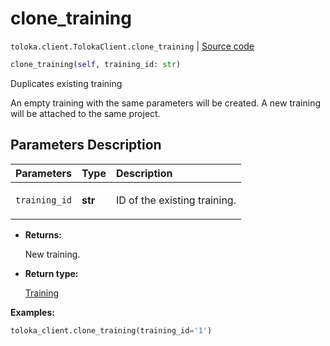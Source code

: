 # clone_training
`toloka.client.TolokaClient.clone_training` | [Source code](https://github.com/Toloka/toloka-kit/blob/v0.1.25/src/client/__init__.py#L44)

```python
clone_training(self, training_id: str)
```

Duplicates existing training


An empty training with the same parameters will be created.
A new training will be attached to the same project.

## Parameters Description

| Parameters | Type | Description |
| :----------| :----| :-----------|
`training_id`|**str**|<p>ID of the existing training.</p>

* **Returns:**

  New training.

* **Return type:**

  [Training](toloka.client.training.Training.md)

**Examples:**

```python
toloka_client.clone_training(training_id='1')
```
